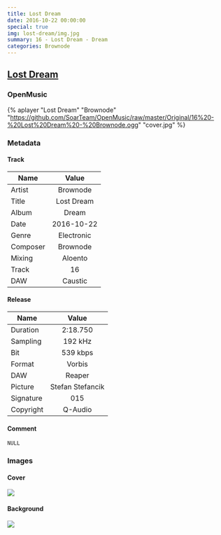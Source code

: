 ```yaml
---
title: Lost Dream
date: 2016-10-22 00:00:00
special: true
img: lost-dream/img.jpg
summary: 16 - Lost Dream - Dream
categories: Brownode
---
```


## [Lost Dream](https://github.com/SoarTeam/OpenMusic/raw/master/Original/16%20-%20Lost%20Dream%20-%20Brownode.ogg)

### OpenMusic
{% aplayer "Lost Dream" "Brownode" "https://github.com/SoarTeam/OpenMusic/raw/master/Original/16%20-%20Lost%20Dream%20-%20Brownode.ogg" "cover.jpg" %}

### Metadata
#### Track

Name|Value
---|:--:
Artist|Brownode
Title|Lost Dream
Album|Dream
Date|2016-10-22
Genre|Electronic
Composer|Brownode
Mixing|Aloento
Track|16
DAW|Caustic

#### Release

Name|Value
---|:--:
Duration|2:18.750
Sampling|192 kHz
Bit|539 kbps
Format|Vorbis
DAW|Reaper
Picture|Stefan Stefancik
Signature|015
Copyright|Q-Audio

#### Comment
``` text
NULL
```

### Images
#### Cover
![](cover.jpg)

#### Background
![](img.jpg)
